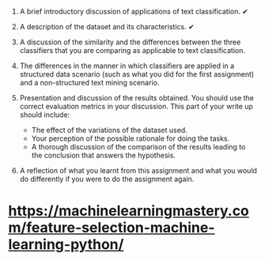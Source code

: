 1. A brief introductory discussion of applications of text classification. ✔
2. A description of the dataset and its characteristics. ✔
3. A discussion of the similarity and the differences between the three classifiers that you are comparing as applicable to text classification. 
4. The differences in the manner in which classifiers are applied in a structured data scenario (such as what you did for the first assignment) and a non-structured text mining scenario.
5. Presentation and discussion of the results obtained.  You should use the correct evaluation metrics in your discussion.  This part of your write up should include:
    * The effect of the variations of the dataset used.
    * Your perception of the possible rationale for doing the tasks.
    *  A thorough discussion of the comparison of the results leading to the conclusion that answers the hypothesis.

6. A reflection of what you learnt from this assignment and what you would do differently if you were to do the assignment again. 

# https://machinelearningmastery.com/feature-selection-machine-learning-python/


